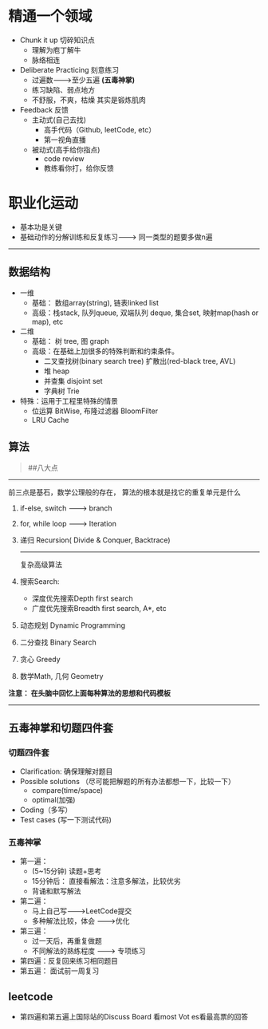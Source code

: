 #  精通一个领域

+ Chunk it up  切碎知识点
  + 理解为庖丁解牛
  + 脉络相连
+ Deliberate Practicing 刻意练习
  + 过遍数--->至少五遍 **(五毒神掌)**
  + 练习缺陷、弱点地方
  + 不舒服，不爽，枯燥 其实是锻炼肌肉
+ Feedback 反馈
  + 主动式(自己去找)
    + 高手代码（Github, leetCode, etc）
    + 第一视角直播
  + 被动式(高手给你指点)
    + code review
    + 教练看你打，给你反馈

# 职业化运动

+ 基本功是关键
+ 基础动作的分解训练和反复练习---> 同一类型的题要多做n遍

---



## 数据结构

* 一维
  + 基础： 数组array(string), 链表linked list
  + 高级：栈stack, 队列queue, 双端队列 deque, 集合set, 映射map(hash or map), etc
* 二维
  + 基础： 树 tree, 图 graph
  + 高级：在基础上加很多的特殊判断和约束条件。  
    +  二叉查找树(binary search tree) 扩散出(red-black tree, AVL)
    + 堆 heap
    + 并查集 disjoint set
    + 字典树 Trie
* 特殊：运用于工程里特殊的情景
  + 位运算 BitWise, 布隆过滤器 BloomFilter
  + LRU Cache

## 算法

> ##八大点

---

前三点是基石，数学公理般的存在， 算法的根本就是找它的重复单元是什么

1. if-else, switch ---> branch

2. for, while loop ---> Iteration

3. 递归 Recursion( Divide & Conquer, Backtrace)

   ---

   复杂高级算法

4. 搜索Search: 

   + 深度优先搜索Depth first search
   + 广度优先搜索Breadth first search, A*, etc

5. 动态规划 Dynamic Programming

6. 二分查找 Binary Search

7. 贪心 Greedy

8. 数学Math, 几何 Geometry

**注意： 在头脑中回忆上面每种算法的思想和代码模板**

----

## 五毒神掌和切题四件套

### 切题四件套

* Clarification: 确保理解对题目
* Possible solutions  （尽可能把解题的所有办法都想一下，比较一下）
  + compare(time/space)
  + optimal(加强)
* Coding（多写）
* Test cases (写一下测试代码)

### 五毒神掌

+ 第一遍：
  + (5~15分钟) 读题+思考
  + 15分钟后： 直接看解法：注意多解法，比较优劣
  + 背诵和默写解法
+ 第二遍：
  + 马上自己写--->LeetCode提交
  + 多种解法比较，体会 --->优化
+ 第三遍：
  + 过一天后，再重复做题
  + 不同解法的熟练程度 ---> 专项练习
+ 第四遍：反复回来练习相同题目
+ 第五遍： 面试前一周复习

## leetcode

+ 第四遍和第五遍上国际站的Discuss Board 看most Vot  es看最高票的回答
